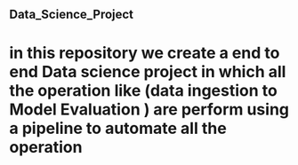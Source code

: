 ## Data_Science_Project
# in this repository we create a end to end Data science project in which all the operation like (data ingestion to  Model Evaluation ) are perform using a pipeline to automate all the operation